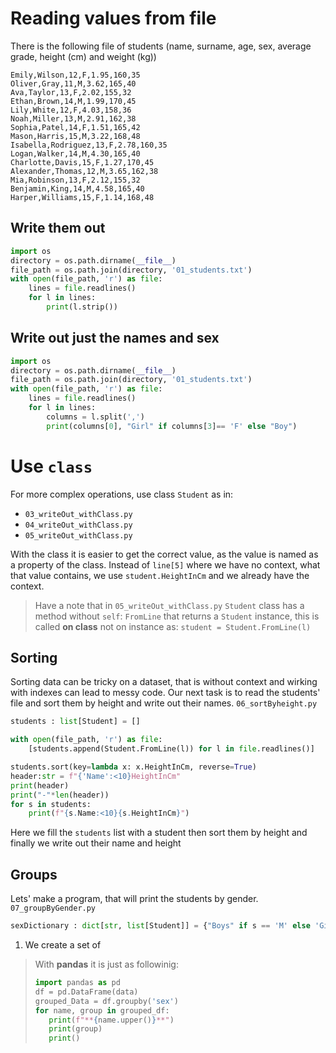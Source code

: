 # Reading values from file
There is the following file of students (name, surname, age, sex, average grade, height (cm) and weight (kg))
```
Emily,Wilson,12,F,1.95,160,35
Oliver,Gray,11,M,3.62,165,40
Ava,Taylor,13,F,2.02,155,32
Ethan,Brown,14,M,1.99,170,45
Lily,White,12,F,4.03,158,36
Noah,Miller,13,M,2.91,162,38
Sophia,Patel,14,F,1.51,165,42
Mason,Harris,15,M,3.22,168,48
Isabella,Rodriguez,13,F,2.78,160,35
Logan,Walker,14,M,4.30,165,40
Charlotte,Davis,15,F,1.27,170,45
Alexander,Thomas,12,M,3.65,162,38
Mia,Robinson,13,F,2.12,155,32
Benjamin,King,14,M,4.58,165,40
Harper,Williams,15,F,1.14,168,48
```

## Write them out

```py
import os
directory = os.path.dirname(__file__)
file_path = os.path.join(directory, '01_students.txt')
with open(file_path, 'r') as file:
    lines = file.readlines()
    for l in lines:
        print(l.strip())
```

## Write out just the names and sex

```py
import os
directory = os.path.dirname(__file__)
file_path = os.path.join(directory, '01_students.txt')
with open(file_path, 'r') as file:
    lines = file.readlines()
    for l in lines:
        columns = l.split(',')
        print(columns[0], "Girl" if columns[3]== 'F' else "Boy")
```

# Use `class`
For more complex operations, use class `Student` as in:
- `03_writeOut_withClass.py`
- `04_writeOut_withClass.py`
- `05_writeOut_withClass.py`

With the class it is easier to get the correct value, as the value is named as a property of the class. Instead of `line[5]` where we have no context, what that value contains, we use `student.HeightInCm` and we already have the context.

> Have a note that in `05_writeOut_withClass.py` `Student` class has a method without `self`: `FromLine` that returns a `Student` instance, this is called **on class** not on instance as: `student = Student.FromLine(l)` 

## Sorting
Sorting data can be tricky on a dataset, that is without context and wirking with indexes can lead to messy code. Our next task is to read the students' file and sort them by height and write out their names. `06_sortByheight.py`

```py
students : list[Student] = []

with open(file_path, 'r') as file:
    [students.append(Student.FromLine(l)) for l in file.readlines()]

students.sort(key=lambda x: x.HeightInCm, reverse=True)
header:str = f"{'Name':<10}HeightInCm"
print(header)
print("-"*len(header))
for s in students:
    print(f"{s.Name:<10}{s.HeightInCm}")
```
Here we fill the `students` list with a student then sort them by height and finally we write out their name and height

## Groups
Lets' make a program, that will print the students by gender. `07_groupByGender.py`
```py
sexDictionary : dict[str, list[Student]] = {"Boys" if s == 'M' else 'Girls':[student for student in students if student.Sex == s] for s in set([s.Sex for s in students])}
```

1. We create a set of 

> With **pandas** it is just as followinig: 
> ```py
> import pandas as pd
> df = pd.DataFrame(data)
> grouped_Data = df.groupby('sex')
> for name, group in grouped_df:
>    print(f"**{name.upper()}**")
>    print(group)
>    print()
> ```